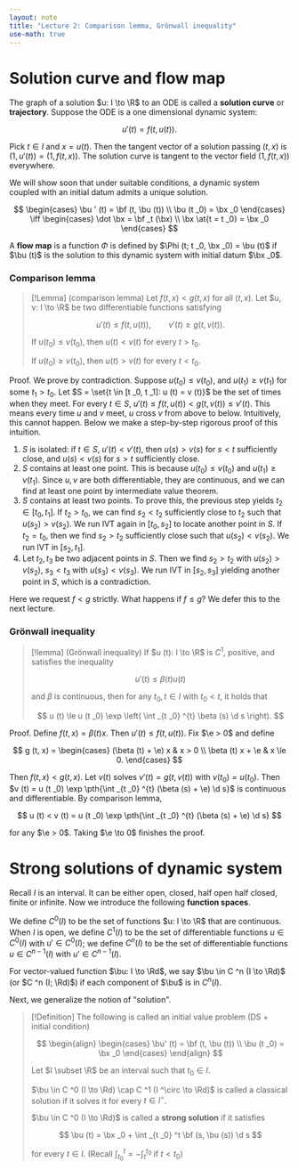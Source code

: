 ```yaml
---
layout: note
title: "Lecture 2: Comparison lemma, Grönwall inequality"
use-math: true
---
```

# Solution curve and flow map

$$
\newcommand{\bx}{\boldsymbol x}
\newcommand{\bu}{\boldsymbol u}
\newcommand{\bF}{\boldsymbol F}
\newcommand{\bf}{\boldsymbol f}
$$

The graph of a solution $u: I \to \R$ to an ODE is called a **solution curve** or **trajectory**. Suppose the ODE is a one dimensional dynamic system:

$$
	u' (t) = f (t, u (t)).
$$

Pick $t \in I$ and $x = u (t)$. Then the tangent vector of a solution passing $(t, x)$ is $(1, u' (t)) = (1, f (t, x))$. The solution curve is tangent to the vector field $(1, f (t, x))$ everywhere.

We will show soon that under suitable conditions, a dynamic system coupled with an initial datum admits a unique solution.

$$
	\begin{cases}
		\bu ' (t) = \bf (t, \bu (t)) \\
		\bu (t _0) = \bx _0
	\end{cases}
	\iff
	\begin{cases}
		\dot \bx = \bf _t (\bx) \\
		\bx \at{t = t _0} = \bx _0
	\end{cases}
$$

A **flow map** is a function $\Phi$ is defined by $\Phi (t; t _0, \bx _0) = \bu (t)$ if $\bu (t)$ is the solution to this dynamic system with initial datum $\bx _0$. 

### Comparison lemma

> [!Lemma] 
> (comparison lemma) Let $f (t, x) < g (t, x)$ for all $(t, x)$. Let $u, v: I \to \R$ be two differentiable functions satisfying
>  
> $$
> 	u' (t) \le f (t, u (t)), \qquad v' (t) \ge g (t, v (t)).
> $$
> 
> If $u (t _0) \le v (t _0)$, then $u (t) < v (t)$ for every $t > t _0$. 
> 
> If $u (t _0) \ge v (t _0)$, then $u (t) > v (t)$ for every $t < t _0$.

Proof. We prove by contradiction. Suppose $u (t _0) \le v (t _0)$, and $u (t _1) \ge v (t _1)$ for some $t _1 > t _0$. Let $S = \set{t \in [t _0, t _1]: u (t) = v (t)}$ be the set of times when they meet. For every $t \in S$,  $u' (t) \le f (t, u (t)) < g (t, v (t)) \le v' (t)$. This means every time $u$ and $v$ meet, $u$ cross $v$ from above to below. Intuitively, this cannot happen. Below we make a step-by-step rigorous proof of this intuition. 

1. $S$ is isolated: if $t \in S$, $u' (t) < v' (t)$, then $u (s) > v (s)$ for $s < t$ sufficiently close, and $u (s) < v (s)$ for $s > t$ sufficiently close. 
2. $S$ contains at least one point. This is because $u (t _0) \le v (t _0)$ and $u (t _1) \ge v (t _1)$. Since $u,v$ are both differentiable, they are continuous, and we can find at least one point by intermediate value theorem. 
3. $S$ contains at least two points. To prove this, the previous step yields $t _2 \in [t _0, t _1]$. If $t _2 > t _0$, we can find $s _2 < t _2$ sufficiently close to $t _2$ such that $u (s _2) > v (s _2)$. We run IVT again in $[t _0, s _2]$ to locate another point in $S$. If $t _2 = t _0$, then we find $s _2 > t _2$ sufficiently close such that $u (s _2) < v (s _2)$. We run IVT in $[s _2, t _1]$. 
4. Let $t _2, t _3$ be two adjacent points in $S$. Then we find $s _2 > t _2$ with $u (s _2) > v (s _2)$, $s _3 < t _3$ with $u (s _3) < v (s _3)$. We run IVT in $[s _2, s _3]$ yielding another point in $S$, which is a contradiction. 

Here we request $f < g$ strictly. What happens if $f \le g$? We defer this to the next lecture.

### Grönwall inequality

> [!lemma] 
> (Grönwall inequality) If $u (t): I \to \R$ is $C ^1$, positive, and satisfies the inequality 
> 
> $$
> 	u' (t) \le \beta (t) u (t)
> $$
> 
> and $\beta$ is continuous, then for any $t _0, t \in I$ with $t _0 < t$, it holds that 
> 
> $$
> 	u (t) \le u (t _0) \exp \left(
> 		\int _{t _0} ^{t} \beta (s) \d s
> 	\right).
> $$


Proof. Define $f (t, x) =  \beta (t) x$. Then $u' (t) \le f (t, u (t))$. Fix $\e > 0$ and define

$$
	g (t, x) = \begin{cases}
		(\beta (t) + \e) x & x > 0 \\
		\beta (t) x + \e & x \le 0.
	\end{cases}
$$

Then $f (t, x) < g (t, x)$. Let $v (t)$ solves $v' (t) = g (t, v (t))$ with $v (t _0) = u (t _0)$. Then $v (t) = u (t _0) \exp \pth{\int _{t _0} ^{t} (\beta (s) + \e) \d s}$ is continuous and differentiable. By comparison lemma, 

$$
	u (t) < v (t) = u (t _0) \exp \pth{\int _{t _0} ^{t} (\beta (s) + \e) \d s}
$$

for any $\e > 0$. Taking $\e \to 0$ finishes the proof.

# Strong solutions of dynamic system

Recall $I$ is an interval. It can be either open, closed, half open half closed, finite or infinite. Now we introduce the following **function spaces**.

We define $C ^0 (I)$ to be the set of functions $u: I \to \R$ that are continuous. When $I$ is open, we define $C ^1 (I)$ to be the set of differentiable functions $u \in C ^0 (I)$ with $u' \in C ^0 (I)$; we define $C ^n (I)$ to be the set of differentiable functions $u \in C ^{n - 1} (I)$ with $u' \in C ^{n - 1} (I)$.

For vector-valued function $\bu: I \to \Rd$, we say $\bu \in C ^n (I \to \Rd)$ (or $C ^n (I; \Rd)$) if each component of $\bu$ is in $C ^n (I)$. 

Next, we generalize the notion of "solution". 

> [!Definition] 
> The following is called an initial value problem (DS + initial condition)
> 
> $$
> \begin{align}
> 	\begin{cases}
> 		\bu' (t) = \bf (t, \bu (t)) \\
> 		\bu (t _0) = \bx _0 
> 	\end{cases}
> \end{align}
> $$
> 
> Let $I \subset \R$ be an interval such that $t _0 \in I$.
> 
> $\bu \in C ^0 (I \to \Rd) \cap C ^1 (I ^\circ \to \Rd)$ is called a classical solution if it solves it for every $t \in I ^\circ$. 
> 
> $\bu \in C ^0 (I \to \Rd)$ is called a **strong solution** if it satisfies 
> 
> $$
>	\bu (t) = \bx _0 + \int _{t _0} ^t \bf (s, \bu (s)) \d s
> $$
> 
> for every $t \in I$. (Recall $\int _{t _0} ^t = -\int _t ^{t _0}$ if $t < t _0$)

